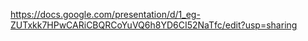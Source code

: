 https://docs.google.com/presentation/d/1_eg-ZUTxkk7HPwCARiCBQRCoYuVQ6h8YD6CI52NaTfc/edit?usp=sharing
